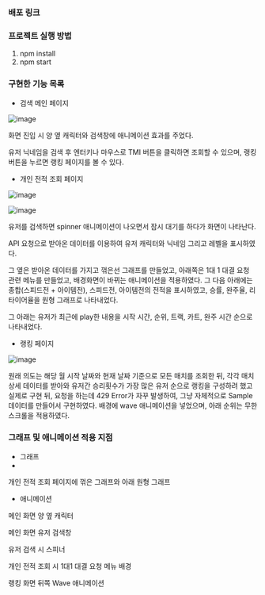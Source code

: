 ### 배포 링크


### 프로젝트 실행 방법
1. npm install
2. npm start

### 구현한 기능 목록

 - 검색 메인 페이지

![image](https://user-images.githubusercontent.com/87939970/160152047-fb3df973-d00f-4752-8eba-50e301824a5c.png)

화면 진입 시 양 옆 캐릭터와 검색창에 애니메이션 효과를 주었다.

유저 닉네임을 검색 후 엔터키나 마우스로 TMI 버튼을 클릭하면 조회할 수 있으며, 랭킹 버튼을 누르면 랭킹 페이지를 볼 수 있다.

- 개인 전적 조회 페이지

![image](https://user-images.githubusercontent.com/87939970/160152360-5864c530-d0f8-4352-97b6-4532ba295cef.png)

![image](https://user-images.githubusercontent.com/87939970/160152409-75dd5059-a40f-4ebf-bd54-0ab94e861bcb.png)

유저를 검색하면 spinner 애니메이션이 나오면서 잠시 대기를 하다가 화면이 나타난다.

API 요청으로 받아온 데이터를 이용하여 유저 캐릭터와 닉네임 그리고 레벨을 표시하였다.

그 옆은 받아온 데이터를 가지고 꺾은선 그래프를 만들었고, 아래쪽은 1대 1 대결 요청 관련 메뉴를 만들었고, 배경화면이 바뀌는 애니메이션을 적용하였다.
그 다음 아래에는 종합(스피드전 + 아이템전), 스피드전, 아이템전의 전적을 표시하였고, 승률, 완주율, 리타이어율을 원형 그래프로 나타내었다. 

그 아래는 유저가 최근에 play한 내용을 시작 시간, 순위, 트랙, 카트, 완주 시간 순으로 나타내었다.


- 랭킹 페이지
  
![image](https://user-images.githubusercontent.com/87939970/160152457-fbd0392a-ef08-46ef-a963-731fa00c655a.png)

원래 의도는 해당 월 시작 날짜와 현재 날짜 기준으로 모든 매치를 조회한 뒤, 각각 매치 상세 데이터를 받아와 유저간 승리횟수가 가장 많은 유저 순으로 랭킹을 구성하려 했고 실제로 구현 뒤, 요청을 하는데 429 Error가 자꾸 발생하여, 그냥 자체적으로 Sample 데이터를 만들어서 구현하였다.
배경에 wave 애니메이션을 넣었으며, 아래 순위는 무한 스크롤을 적용하였다.



### 그래프 및 애니메이션 적용 지점

- 그래프
- 
개인 전적 조회 페이지에 꺾은 그래프와 아래 원형 그래프

- 애니메이션

메인 화면 양 옆 캐릭터

메인 화면 유저 검색창

유저 검색 시 스피너

개인 전적 조회 시 1대1 대결 요청 메뉴 배경

랭킹 화면 뒤쪽 Wave 애니메이션







